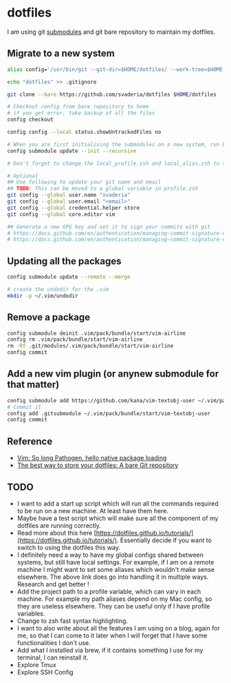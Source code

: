# dotfiles

I am using git [submodules](https://git-scm.com/book/en/v2/Git-Tools-Submodules) and git bare repository to maintain my dotfiles.

## Migrate to a new system
```bash
alias config='/usr/bin/git --git-dir=$HOME/dotfiles/ --work-tree=$HOME'

echo "dotfiles" >> .gitignore

git clone --bare https://github.com/svaderia/dotfiles $HOME/dotfiles

# Checkout config from bare repository to home
# if you get error, take backup of all the files
config checkout

config config --local status.showUntrackedFiles no

# When you are first initialising the submodules on a new system, run below command
config submodule update --init --recursive

# Don't forget to change the local_profile.zsh and local_alias.zsh to set the new paths

# Optional
## Use following to update your git name and email
## TODO: This can be moved to a global variable in profile.zsh
git config --global user.name "svaderia"
git config --global user.email "<email>"
git config --global credential.helper store
git config --global core.editor vim

## Generate a new GPG key and set it to sign your commits with git
# https://docs.github.com/en/authentication/managing-commit-signature-verification/generating-a-new-gpg-key
# https://docs.github.com/en/authentication/managing-commit-signature-verification/telling-git-about-your-signing-key
```

## Updating all the packages
```bash
config submodule update --remote --merge

# create the undodir for the .vim
mkdir -p ~/.vim/undodir

```

## Remove a package
```bash
config submodule deinit .vim/pack/bundle/start/vim-airline
config rm .vim/pack/bundle/start/vim-airline
rm -Rf .git/modules/.vim/pack/bundle/start/vim-airline
config commit
```

## Add a new vim plugin (or anynew submodule for that matter)
```bash
config submodule add https://github.com/kana/vim-textobj-user ~/.vim/pack/bundle/start/vim-textobj-user
# Commit it
config add .gitsubmodule ~/.vim/pack/bundle/start/vim-textobj-user
config commit
```
## Reference

* [Vim: So long Pathogen, hello native package loading](https://shapeshed.com/vim-packages/)
* [The best way to store your dotfiles: A bare Git repository](https://www.atlassian.com/git/tutorials/dotfiles)

## TODO
* I want to add a start up script which will run all the commands required to be run on a new machine. At least have them here.
* Maybe have a test script which will make sure all the component of my dotfiles are running correctly.
* Read more about this here [https://dotfiles.github.io/tutorials/](https://dotfiles.github.io/tutorials/). Essentially decide if you want to switch to using the dotfiles this way.
* I definitely need a way to have my global configs shared between systems, but still have local settings. For example, if I am on a remote machine I might want to set some aliases which wouldn't make sense elsewhere. The above link does go into handling it in multiple ways. Research and get better !
* Add the project path to a profile variable, which can vary in each machine. For example my path aliases depend on my Mac config, so they are useless elsewhere. They can be useful only if I have profile variables.
* Change to zsh fast syntax highlighting.
* I want to also write about all the features I am using on a blog, again for me, so that I can come to it later when I will forget that I have some functionalities I don't use.
* Add what I installed via brew, if it contains something I use for my terminal, I can reinstall it.
* Explore Tmux
* Explore SSH Config

